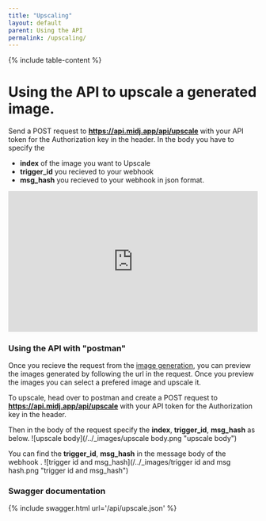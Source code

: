 ```yaml
---
title: "Upscaling"
layout: default
parent: Using the API
permalink: /upscaling/
---
```

{% include table-content %}


# Using the API to upscale a generated image.
Send a POST request to **https://api.midj.app/api/upscale** with your API token for the Authorization key in the header. In the body you have to specify the 
- **index** of the image you want to Upscale
- **trigger_id** you recieved to your webhook
- **msg_hash** you recieved to your webhook
in json format.
<iframe style="aspect-ratio: 16/9; width: 100%;" src="https://www.youtube.com/embed/gbirCaDgna4?si=i4WOW0qyhApc4dyD&amp;start=68" title="YouTube video player" frameborder="0" allow="accelerometer; autoplay; clipboard-write; encrypted-media; gyroscope; picture-in-picture; web-share" allowfullscreen></iframe>

### Using the API with "postman"
Once you recieve the request from the [image generation](/image-generation/), you can preview the images generated by following the url in the request.
Once you preview the images you can select a prefered image and upscale it.

To upscale, head over to  postman and create a POST request to **https://api.midj.app/api/upscale** with your API token for the Authorization key in the header. 

Then in the body of the request specify the **index**, **trigger_id**, **msg_hash** as below.
![upscale body](/../_images/upscale body.png "upscale body")


You can find the **trigger_id**, **msg_hash** in the message body of the webhook .
![trigger id and msg_hash](/../_images/trigger id and msg hash.png "trigger id and msg_hash")

### Swagger documentation
{% include swagger.html url='/api/upscale.json' %}

